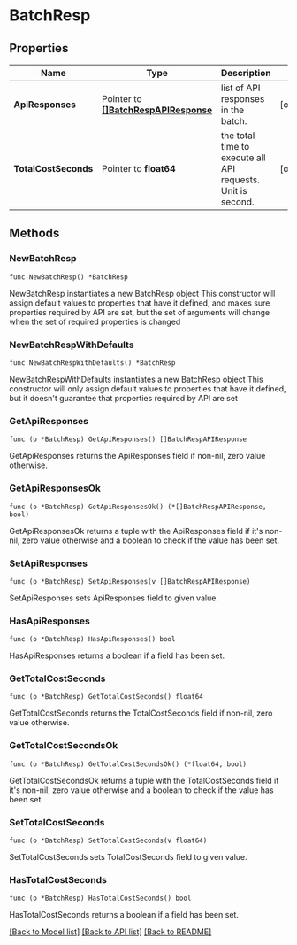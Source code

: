 # BatchResp

## Properties

Name | Type | Description | Notes
------------ | ------------- | ------------- | -------------
**ApiResponses** | Pointer to [**[]BatchRespAPIResponse**](BatchRespAPIResponse.md) | list of API responses in the batch. | [optional] 
**TotalCostSeconds** | Pointer to **float64** | the total time to execute all API requests. Unit is second. | [optional] 

## Methods

### NewBatchResp

`func NewBatchResp() *BatchResp`

NewBatchResp instantiates a new BatchResp object
This constructor will assign default values to properties that have it defined,
and makes sure properties required by API are set, but the set of arguments
will change when the set of required properties is changed

### NewBatchRespWithDefaults

`func NewBatchRespWithDefaults() *BatchResp`

NewBatchRespWithDefaults instantiates a new BatchResp object
This constructor will only assign default values to properties that have it defined,
but it doesn't guarantee that properties required by API are set

### GetApiResponses

`func (o *BatchResp) GetApiResponses() []BatchRespAPIResponse`

GetApiResponses returns the ApiResponses field if non-nil, zero value otherwise.

### GetApiResponsesOk

`func (o *BatchResp) GetApiResponsesOk() (*[]BatchRespAPIResponse, bool)`

GetApiResponsesOk returns a tuple with the ApiResponses field if it's non-nil, zero value otherwise
and a boolean to check if the value has been set.

### SetApiResponses

`func (o *BatchResp) SetApiResponses(v []BatchRespAPIResponse)`

SetApiResponses sets ApiResponses field to given value.

### HasApiResponses

`func (o *BatchResp) HasApiResponses() bool`

HasApiResponses returns a boolean if a field has been set.

### GetTotalCostSeconds

`func (o *BatchResp) GetTotalCostSeconds() float64`

GetTotalCostSeconds returns the TotalCostSeconds field if non-nil, zero value otherwise.

### GetTotalCostSecondsOk

`func (o *BatchResp) GetTotalCostSecondsOk() (*float64, bool)`

GetTotalCostSecondsOk returns a tuple with the TotalCostSeconds field if it's non-nil, zero value otherwise
and a boolean to check if the value has been set.

### SetTotalCostSeconds

`func (o *BatchResp) SetTotalCostSeconds(v float64)`

SetTotalCostSeconds sets TotalCostSeconds field to given value.

### HasTotalCostSeconds

`func (o *BatchResp) HasTotalCostSeconds() bool`

HasTotalCostSeconds returns a boolean if a field has been set.


[[Back to Model list]](../README.md#documentation-for-models) [[Back to API list]](../README.md#documentation-for-api-endpoints) [[Back to README]](../README.md)


